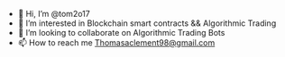 - 👋 Hi, I’m @tom2o17
- 👀 I’m interested in Blockchain smart contracts && Algorithmic Trading
- 💞️ I’m looking to collaborate on Algorithmic Trading Bots
- 📫 How to reach me Thomasaclement98@gmail.com

<!---
tom2o17/tom2o17 is a ✨ special ✨ repository because its `README.md` (this file) appears on your GitHub profile.
You can click the Preview link to take a look at your changes.
--->
